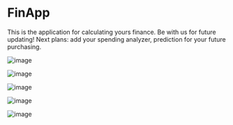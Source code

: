 # FinApp
This is the application for calculating yours finance.
Be with us for future updating!
Next plans: add your spending analyzer, prediction for your future purchasing.

![image](https://github.com/JohnnyMahoney/FinApp/assets/93386095/37df9898-9683-455a-88a4-0b58f13aa033)

![image](https://github.com/JohnnyMahoney/FinApp/assets/93386095/1992aee1-602b-4a31-8a8f-4d40b9726118)

![image](https://github.com/JohnnyMahoney/FinApp/assets/93386095/2b734d17-a9ab-485f-ae6c-6c1c9542fd70)

![image](https://github.com/JohnnyMahoney/FinApp/assets/93386095/2821f61a-6128-43bd-be48-e15b91b23f2d)

![image](https://github.com/JohnnyMahoney/FinApp/assets/93386095/0b6b5929-c5b2-488c-9b5c-aa312ecad60a)



